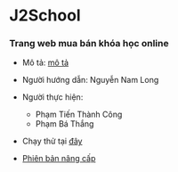 [mô tả]: https://github.com/PhamTienThanhCong/website_buy_sell_coursera/tree/main/document#khu-v%E1%BB%B1c-document
[Phiên bản nâng cấp]: https://github.com/PhamTienThanhCong/Web_Ban_Khoa_Hoc
[đây]: https://shopkhoahoccong.000webhostapp.com/index.php
# J2School

### Trang web mua bán khóa học online
- Mô tả: [mô tả]
- Người hướng dẫn: Nguyễn Nam Long
- Người thực hiện:
  - Phạm Tiến Thành Công
  - Phạm Bá Thắng

- Chạy thử tại [đây]
- [Phiên bản nâng cấp]

